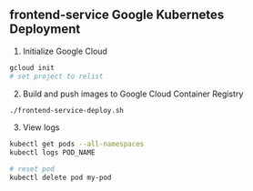 ## frontend-service Google Kubernetes Deployment

1. Initialize Google Cloud
```bash
gcloud init
# set project to relist
```


2. Build and push images to Google Cloud Container Registry
```bash
./frontend-service-deploy.sh
```


3. View logs
```bash
kubectl get pods --all-namespaces
kubectl logs POD_NAME

# reset pod
kubectl delete pod my-pod
```